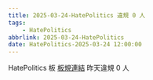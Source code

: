 ```yaml
---
title: 2025-03-24-HatePolitics 違規 0 人
tags:
    - HatePolitics
abbrlink: 2025-03-24-HatePolitics
date: HatePolitics-2025-03-24 12:00:00
---
```

HatePolitics 板 [板規連結](https://www.ptt.cc/bbs/HatePolitics/M.1617115262.A.D60.html)
昨天違規 0 人

